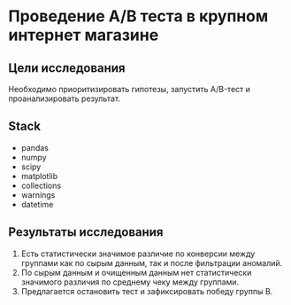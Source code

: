# Проведение A/B теста в крупном интернет магазине
**Цели исследования**
---
Необходимо приоритизировать гипотезы, запустить A/B-тест и проанализировать результат.

**Stack**
---
- pandas
- numpy
- scipy
- matplotlib
- collections
- warnings
- datetime

**Результаты исследования**
---
1. Есть статистически значимое различие по конверсии между группами как по сырым данным, так и после фильтрации аномалий.
2. По сырым данным и очищенным данным нет статистически значимого различия по среднему чеку между группами.
3. Предлагается остановить тест и зафиксировать победу группы В.
